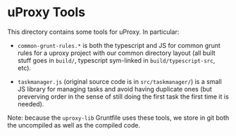 # uProxy Tools

This directory contains some tools for uProxy. In particular:

 * `common-grunt-rules.*` is both the typescript and JS for common grunt rules for a uproxy project with our common directory layout (all built stuff goes in `build/`, typescript sym-linked in `build/typescript-src`, etc).

 * `taskmanager.js` (original source code is in `src/taskmanager/`) is a small JS library for managing tasks and avoid having duplicate ones (but preverving order in the sense of still doing the first task the first time it is needed).

Note: because the `uproxy-lib` Gruntfile uses these tools, we store in git both the uncompiled as well as the compiled code.

